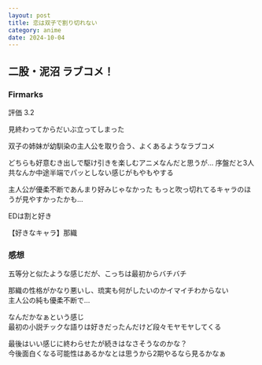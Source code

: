 ```yaml
---
layout: post
title: 恋は双子で割り切れない
category: anime
date: 2024-10-04
---
```


## 二股・泥沼 ラブコメ！

### Firmarks

評価 3.2

見終わってからだいぶ立ってしまった

双子の姉妹が幼馴染の主人公を取り合う、よくあるようなラブコメ

どちらも好意むき出しで駆け引きを楽しむアニメなんだと思うが…
序盤だと3人共なんか中途半端でパッとしない感じがもやもやする

主人公が優柔不断であんまり好みじゃなかった
もっと吹っ切れてるキャラのほうが見やすかったかも…

EDは割と好き

【好きなキャラ】那織

### 感想

五等分と似たような感じだが、こっちは最初からバチバチ

那織の性格がかなり悪いし、琉実も何がしたいのかイマイチわからない  
主人公の純も優柔不断で…  

なんだかなぁという感じ  
最初の小説チックな語りは好きだったんだけど段々モヤモヤしてくる

最後はいい感じに終わらせたが続きはなさそうなのかな？  
今後面白くなる可能性はあるかなとは思うから2期やるなら見るかなぁ
